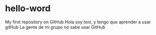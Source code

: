# hello-word
My first repository on GitHub
Hola soy toni, y tengo que aprender a usar gitHub
La gente de mi grupo no sabe usar GitHub

